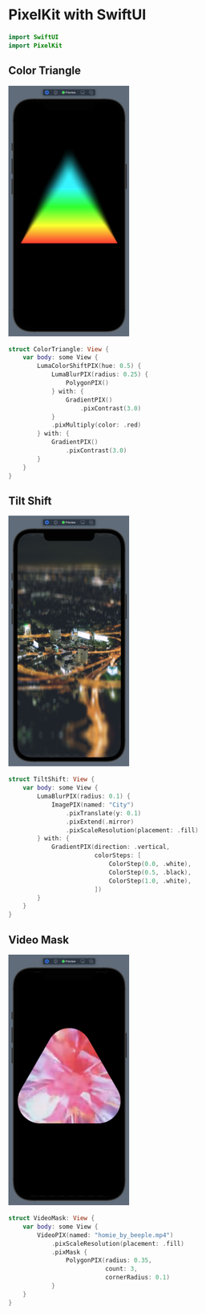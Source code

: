 
# PixelKit with SwiftUI

```swift
import SwiftUI
import PixelKit
```

## Color Triangle

<img src="https://github.com/heestand-xyz/PixelKit-SwiftUI/blob/main/Assets/ColorTriangle.png?raw=true" height=500>

```swift
struct ColorTriangle: View {
    var body: some View {
        LumaColorShiftPIX(hue: 0.5) {
            LumaBlurPIX(radius: 0.25) {
                PolygonPIX()
            } with: {
                GradientPIX()
                    .pixContrast(3.0)
            }
            .pixMultiply(color: .red)
        } with: {
            GradientPIX()
                .pixContrast(3.0)
        }
    }
}
```

## Tilt Shift

<img src="https://github.com/heestand-xyz/PixelKit-SwiftUI/blob/main/Assets/TiltShift.png?raw=true" height=500>

```swift
struct TiltShift: View {
    var body: some View {
        LumaBlurPIX(radius: 0.1) {
            ImagePIX(named: "City")
                .pixTranslate(y: 0.1)
                .pixExtend(.mirror)
                .pixScaleResolution(placement: .fill)
        } with: {
            GradientPIX(direction: .vertical,
                        colorSteps: [
                            ColorStep(0.0, .white),
                            ColorStep(0.5, .black),
                            ColorStep(1.0, .white),
                        ])
        }
    }
}
```

## Video Mask

<img src="https://github.com/heestand-xyz/PixelKit-SwiftUI/blob/main/Assets/VideoMask.png?raw=true" height=500>

```swift
struct VideoMask: View {
    var body: some View {
        VideoPIX(named: "homie_by_beeple.mp4")
            .pixScaleResolution(placement: .fill)
            .pixMask {
                PolygonPIX(radius: 0.35,
                           count: 3,
                           cornerRadius: 0.1)
            }
    }
}
```
